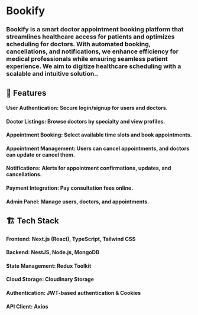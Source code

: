 # Bookify

### Bookify is a smart doctor appointment booking platform that streamlines healthcare access for patients and optimizes scheduling for doctors. With automated booking, cancellations, and notifications, we enhance efficiency for medical professionals while ensuring seamless patient experience. We aim to digitize healthcare scheduling with a scalable and intuitive solution..

## 🚀 Features
#### User Authentication: Secure login/signup for users and doctors.
#### Doctor Listings: Browse doctors by specialty and view profiles.
#### Appointment Booking: Select available time slots and book appointments.
#### Appointment Management: Users can cancel appointments, and doctors can update or cancel them.
#### Notifications: Alerts for appointment confirmations, updates, and cancellations.
#### Payment Integration: Pay consultation fees online.
#### Admin Panel: Manage users, doctors, and appointments.

## 🏗️ Tech Stack
#### Frontend: Next.js (React), TypeScript, Tailwind CSS
#### Backend: NestJS, Node.js, MongoDB
#### State Management: Redux Toolkit
#### Cloud Storage: Cloudinary Storage
#### Authentication: JWT-based authentication & Cookies
#### API Client: Axios